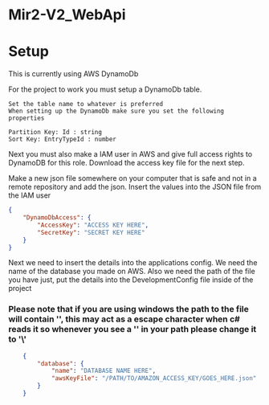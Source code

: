 # Mir2-V2_WebApi

# Setup

  This is currently using AWS DynamoDb

  For the project to work you must setup a DynamoDb table.

    Set the table name to whatever is preferred
    When setting up the DynamoDb make sure you set the following properties
    
    Partition Key: Id : string
    Sort Key: EntryTypeId : number
  
Next you must also make a IAM user in AWS and give full access rights to DynamoDB for this role.
Download the access key file for the next step.
    
Make a new json file somewhere on your computer that is safe and not in a remote repository and add the json. Insert the values into the JSON file from the IAM user
```json
{
    "DynamoDbAccess": {
        "AccessKey": "ACCESS KEY HERE",
        "SecretKey": "SECRET KEY HERE"
    }
}
```
Next we need to insert the details into the applications config. We need the name of the database you made on AWS.
Also we need the path of the file you have just, put the details into the DevelopmentConfig file inside of the project

### Please note that if you are using windows the path to the file will contain '\', this may act as a escape character when c# reads it so whenever you see a '\' in your path please change it to '\\'
  
```json
    {
        "database": {
            "name": "DATABASE NAME HERE",
            "awsKeyFile": "/PATH/TO/AMAZON_ACCESS_KEY/GOES_HERE.json"
        }
    }

```
